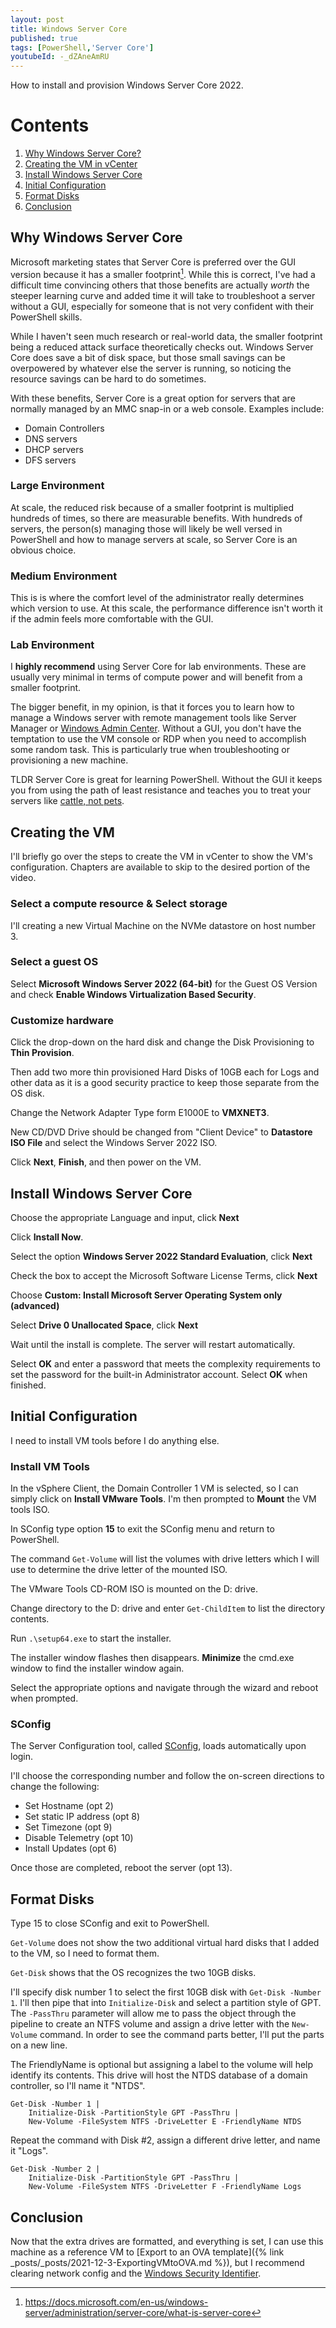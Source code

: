 ```yaml
---
layout: post
title: Windows Server Core
published: true
tags: [PowerShell,'Server Core']
youtubeId: -_dZAneAmRU
---
```


How to install and provision Windows Server Core 2022.


# Contents

1. [Why Windows Server Core?](#why-windows-server-core)
2. [Creating the VM in vCenter](#creating-the-vm)
3. [Install Windows Server Core](#install-windows-server-core)
4. [Initial Configuration](#initial-configuration)
5. [Format Disks](#format-disks)
6. [Conclusion](#conclusion)

## Why Windows Server Core

Microsoft marketing states that Server Core is preferred over the GUI version because it has a smaller footprint[^1].
While this is correct, I've had a difficult time convincing others that those benefits are actually *worth* the steeper learning curve and added time it will take to troubleshoot a server without a GUI, especially for someone that is not very confident with their PowerShell skills.

While I haven't seen much research or real-world data, the smaller footprint being a reduced attack surface theoretically checks out.
Windows Server Core does save a bit of disk space, but those small savings can be overpowered by whatever else the server is running, so noticing the resource savings can be hard to do sometimes.

With these benefits, Server Core is a great option for servers that are normally managed by an MMC snap-in or a web console.
Examples include:

* Domain Controllers
* DNS servers
* DHCP servers
* DFS servers

### Large Environment

At scale, the reduced risk because of a smaller footprint is multiplied hundreds of times, so there are measurable benefits.
With hundreds of servers, the person(s) managing those will likely be well versed in PowerShell and how to manage servers at scale, so Server Core is an obvious choice.

### Medium Environment

This is is where the comfort level of the administrator really determines which version to use.
At this scale, the performance difference isn't worth it if the admin feels more comfortable with the GUI.

### Lab Environment

I **highly recommend** using Server Core for lab environments.
These are usually very minimal in terms of compute power and will benefit from a smaller footprint.

The bigger benefit, in my opinion, is that it forces you to learn how to manage a Windows server with remote management tools like Server Manager or [Windows Admin Center](https://docs.microsoft.com/en-us/windows-server/manage/windows-admin-center/overview).
Without a GUI, you don't have the temptation to use the VM console or RDP when you need to accomplish some random task.
This is particularly true when troubleshooting or provisioning a new machine.

TLDR Server Core is great for learning PowerShell.
Without the GUI it keeps you from using the path of least resistance and teaches you to treat your servers like [cattle, not pets](http://cloudscaling.com/blog/cloud-computing/the-history-of-pets-vs-cattle/).



## Creating the VM

I'll briefly go over the steps to create the VM in vCenter to show the VM's configuration. Chapters are available to skip to the desired portion of the video.

### Select a compute resource & Select storage

I'll creating a new Virtual Machine on the NVMe datastore on host number 3.

### Select a guest OS

Select **Microsoft Windows Server 2022 (64-bit)** for the Guest OS Version and check **Enable Windows Virtualization Based Security**.

### Customize hardware

Click the drop-down on the hard disk and change the Disk Provisioning to **Thin Provision**.

Then add two more thin provisioned Hard Disks of 10GB each for Logs and other data as it is a good security practice to keep those separate from the OS disk.

Change the Network Adapter Type form E1000E to **VMXNET3**.

New CD/DVD Drive should be changed from "Client Device" to **Datastore ISO File** and select the Windows Server 2022 ISO.


Click **Next**, **Finish**, and then power on the VM.

## Install Windows Server Core

Choose the appropriate Language and input, click **Next**

Click **Install Now**.

Select the option **Windows Server 2022 Standard Evaluation**, click **Next**

Check the box to accept the Microsoft Software License Terms, click **Next**

Choose **Custom: Install Microsoft Server Operating System only (advanced)**

Select **Drive 0 Unallocated Space**, click **Next**

Wait until the install is complete. The server will restart automatically.

Select **OK** and enter a password that meets the complexity requirements to set the password for the built-in Administrator account.
Select **OK** when finished.


## Initial Configuration

I need to install VM tools before I do anything else.

### Install VM Tools

In the vSphere Client, the Domain Controller 1 VM is selected, so I can simply click on **Install VMware Tools**. 
I'm then prompted to **Mount** the VM tools ISO.

In SConfig type option **15** to exit the SConfig menu and return to PowerShell.

The command `Get-Volume` will list the volumes with drive letters which I will use to determine the drive letter of the mounted ISO.

The VMware Tools CD-ROM ISO is mounted on the D: drive.

Change directory to the D: drive and enter `Get-ChildItem` to list the directory contents.

Run `.\setup64.exe` to start the installer.

The installer window flashes then disappears. **Minimize** the cmd.exe window to find the installer window again.

Select the appropriate options and navigate through the wizard and reboot when prompted.

### SConfig

The Server Configuration tool, called [SConfig](https://docs.microsoft.com/en-us/windows-server/administration/server-core/server-core-sconfig), loads automatically upon login.

I'll choose the corresponding number and follow the on-screen directions to change the following:

* Set Hostname (opt 2)
* Set static IP address (opt 8)
* Set Timezone (opt 9)
* Disable Telemetry (opt 10)
* Install Updates (opt 6)

Once those are completed, reboot the server (opt 13).

## Format Disks

Type 15 to close SConfig and exit to PowerShell.

`Get-Volume` does not show the two additional virtual hard disks that I added to the VM, so I need to format them.

`Get-Disk` shows that the OS recognizes the two 10GB disks.

I'll specify disk number 1 to select the first 10GB disk with `Get-Disk -Number 1`.
I'll then pipe that into `Initialize-Disk` and select a partition style of GPT.
The `-PassThru` parameter will allow me to pass the object through the pipeline to create an NTFS volume and assign a drive letter with the `New-Volume` command.
In order to see the command parts better, I'll put the parts on a new line.

The FriendlyName is optional but assigning a label to the volume will help identify its contents.
This drive will host the NTDS database of a domain controller, so I'll name it "NTDS".

````posh
Get-Disk -Number 1 |
    Initialize-Disk -PartitionStyle GPT -PassThru |
    New-Volume -FileSystem NTFS -DriveLetter E -FriendlyName NTDS 
````

Repeat the command with Disk #2, assign a different drive letter, and name it "Logs".

````posh
Get-Disk -Number 2 |
    Initialize-Disk -PartitionStyle GPT -PassThru |
    New-Volume -FileSystem NTFS -DriveLetter F -FriendlyName Logs 
````

## Conclusion

Now that the extra drives are formatted, and everything is set, I can use this machine as a reference VM to [Export to an OVA template]({% link _posts/_posts/2021-12-3-ExportingVMtoOVA.md %}), but I recommend clearing network config and the [Windows Security Identifier](https://techcommunity.microsoft.com/t5/windows-blog-archive/the-machine-sid-duplication-myth-and-why-sysprep-matters/ba-p/723859).



[^1]: https://docs.microsoft.com/en-us/windows-server/administration/server-core/what-is-server-core
[^2]: https://www.stigviewer.com/stig/microsoft_windows_server_2019/2021-03-05/finding/V-205723 
